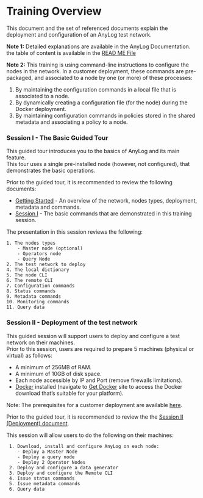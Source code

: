 # Training Overview

This document and the set of referenced documents explain the deployment and configuration of an AnyLog test network.

**Note 1:** Detailed explanations are available in the AnyLog Documentation. the table of content is available in the 
[READ ME File](../README.md)

**Note 2:** This training is using command-line instructions to configure the nodes in the network.
In a customer deployment, these commands are pre-packaged, and associated to a node by one (or more) of these processes:
1) By maintaining the configuration commands in a local file that is associated to a node.
2) By dynamically creating a configuration file (for the node) during the Docker deployment.
3) By maintaining configuration commands in policies stored in the shared metadata and associating a policy to a node.
 
### Session I - The Basic Guided Tour
 This guided tour introduces you to the basics of AnyLog and its main feature.  
 This tour uses a single pre-installed node (however, not configured), that demonstrates the basic operations.
 
 Prior to the guided tour, it is recommended to review the following documents:
 * [Getting Started](../getting%20started.md) - An overview of the network, nodes types, deployment, metadata and commands.
 * [Session I](onboarding.md) - The basic commands that are demonstrated in this training session. 
 
The presentation in this session reviews the following:

    1. The nodes types
        - Master node (optional)
        - Operators node
        - Query Node   
    2. The test network to deploy
    4. The local dictionary
    5. The node CLI
    6. The remote CLI
    7. Configuration commands
    8. Status commands
    9. Metadata commands
    10. Monitoring commands
    11. Query data  
    
### Session II - Deployment of the test network
   This guided session will support users to deploy and configure a test network on their machines.  
   Prior to this session, users are required to prepare 5 machines (physical or virtual) as follows:
   * A minimum of 256MB of RAM.
   * A minimum of 10GB of disk space.
   * Each node accessible by IP and Port (remove firewalls limitations).
   * [Docker](https://docs.docker.com/) installed (navigate to [Get Docker](https://docs.docker.com/get-docker/) site to access
   the Docker download that’s suitable for your platform).

   Note: The prerequisites for a customer deployment are available [here](..//deployments/Prerequisite.md).
   
   Prior to the guided tour, it is recommended to review the the [Session II (Deployment) document](Session%20II%20(Deployment).md).  
        
   This session will allow users to do the following on their machines:
   
     1. Download, install and configure AnyLog on each node:
        - Deploy a Master Node
        - Deploy a query node
        - Deploy 2 Operator Nodes
     2. Deploy and configure a data generator
     3. Deploy and configure the Remote CLI
     4. Issue status commands
     5. Issue metadata commands
     6. Query data  
      

  